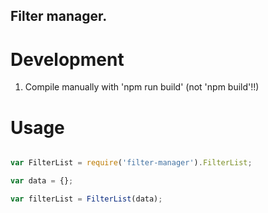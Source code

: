 ## Filter manager.

# Development

1. Compile manually with 'npm run build' (not 'npm build'!!)

# Usage
```js

var FilterList = require('filter-manager').FilterList;

var data = {};

var filterList = FilterList(data);
```
